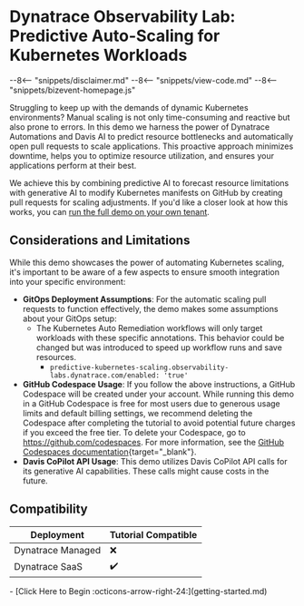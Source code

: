# Dynatrace Observability Lab: Predictive Auto-Scaling for Kubernetes Workloads

--8<-- "snippets/disclaimer.md"
--8<-- "snippets/view-code.md"
--8<-- "snippets/bizevent-homepage.js"

Struggling to keep up with the demands of dynamic Kubernetes environments? Manual scaling is not only time-consuming and
reactive but also prone to errors. In this demo we harness the power of Dynatrace Automations and Davis AI to predict
resource bottlenecks and automatically open pull requests to scale applications. This proactive approach minimizes
downtime, helps you to optimize resource utilization, and ensures your applications perform at their best.

We achieve this by combining predictive AI to forecast resource limitations with generative AI to modify Kubernetes
manifests on GitHub by creating pull requests for scaling adjustments. If you'd like a closer look at how this works,
you can [run the full demo on your own tenant](./getting-started.md).

## Considerations and Limitations

While this demo showcases the power of automating Kubernetes scaling, it's important to be aware of a few aspects to
ensure smooth integration into your specific environment:

- **GitOps Deployment Assumptions**: For the automatic scaling pull requests to function effectively, the demo makes
  some assumptions about your GitOps setup:
    - The Kubernetes Auto Remediation workflows will only target workloads with these specific annotations. This
      behavior could be changed but was introduced to speed up workflow runs and save resources.
        - `predictive-kubernetes-scaling.observability-labs.dynatrace.com/enabled: 'true'`
- **GitHub Codespace Usage**: If you follow the above instructions, a GitHub Codespace will be created under your
  account. While running this demo in a GitHub Codespace is free for most users due to generous usage limits and default
  billing settings, we recommend deleting the Codespace after completing the tutorial to avoid potential future charges
  if you exceed the free tier. To delete your Codespace, go to https://github.com/codespaces. For more information, see
  the [GitHub Codespaces documentation](https://docs.github.com/en/codespaces/overview){target="_blank"}.
- **Davis CoPilot API Usage**: This demo utilizes Davis CoPilot API calls for its generative AI capabilities. These
  calls might cause costs in the future.

## Compatibility

| Deployment         | Tutorial Compatible |
|--------------------|---------------------|
| Dynatrace Managed  | ❌                 |
| Dynatrace SaaS     | ✔️                 |

<div class="grid cards" markdown>
- [Click Here to Begin :octicons-arrow-right-24:](getting-started.md)
</div>